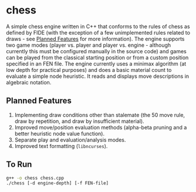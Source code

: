 # chess
A simple chess engine written in C++ that conforms to the rules of chess as defined by FIDE (with the exception of a few unimplemented rules related to draws - see [Planned Features](#planned-features) for more information). The engine supports two game modes (player vs. player and player vs. engine - although currently this must be configured manually in the source code) and games can be played from the classical starting position or from a custom position specified in an FEN file. The engine currently uses a minimax algorithm (at low depth for practical purposes) and does a basic material count to evaluate a simple node heuristic. It reads and displays move descriptions in algebraic notation.

## Planned Features
1. Implementing draw conditions other than stalemate (the 50 move rule, draw by repetition, and draw by insufficient material).
2. Improved move/position evaluation methods (alpha-beta pruning and a better heuristic node value function).
3. Separate play and evaluation/analysis modes.
4. Improved text formatting (`libncurses`).

## To Run
```sh
g++ -o chess chess.cpp
./chess [-d engine-depth] [-f FEN-file]
```
